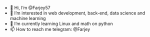 - 👋 Hi, I’m @Farjey57
- 👀 I’m interested in web development, back-end, data science and machine learning
- 🌱 I’m currently learning Linux and math on python
- 📫 How to reach me telegram: @Farjey

<!---
Farjey57/Farjey57 is a ✨ special ✨ repository because its `README.md` (this file) appears on your GitHub profile.
You can click the Preview link to take a look at your changes.
--->

